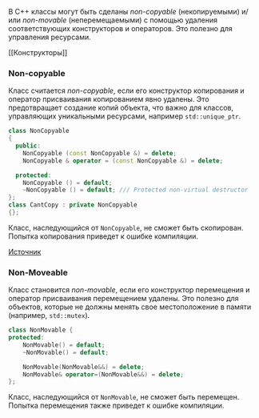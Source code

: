 В C++ классы могут быть сделаны _non-copyable_ (некопируемыми) и/или _non-movable_ (неперемещаемыми) с помощью удаления соответствующих конструкторов и операторов. Это полезно для управления ресурсами.

[[Конструкторы]]
### **Non-copyable**

Класс считается _non-copyable_, если его конструктор копирования и оператор присваивания копированием явно удалены. Это предотвращает создание копий объекта, что важно для классов, управляющих уникальными ресурсами, например `std::unique_ptr`.

```c++
class NonCopyable
{
  public: 
    NonCopyable (const NonCopyable &) = delete;
    NonCopyable & operator = (const NonCopyable &) = delete;

  protected:
    NonCopyable () = default;
    ~NonCopyable () = default; /// Protected non-virtual destructor
};
class CantCopy : private NonCopyable
{};
```

Класс, наследующийся от `NonCopyable`, не сможет быть скопирован.
Попытка копирования приведет к ошибке компиляции.

[Источник](https://en.wikibooks.org/wiki/More_C%2B%2B_Idioms/Non-copyable_Mixin)

### **Non-Moveable**

Класс становится _non-movable_, если его конструктор перемещения и оператор присваивания перемещением удалены. Это полезно для объектов, которые не должны менять свое местоположение в памяти (например, `std::mutex`).

```c++
class NonMovable {
protected:
    NonMovable() = default;
    ~NonMovable() = default;

    NonMovable(NonMovable&&) = delete;
    NonMovable& operator=(NonMovable&&) = delete;
};
```

Класс, наследующийся от `NonMovable`, не сможет быть перемещен.
Попытка перемещения также приведет к ошибке компиляции.
